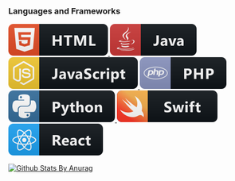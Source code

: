 

### Languages and Frameworks

<p>

<a href="#">
    <img src="svg/dev/languages/html.svg" alt="html" style="vertical-align:top margin:6px 4px">
    <img src="svg/dev/languages/java.svg" alt="java" style="vertical-align:top margin:6px 4px">
    <img src="svg/dev/languages/js.svg" alt="js" style="vertical-align:top margin:6px 4px">
    <img src="svg/dev/languages/php.svg" alt="php" style="vertical-align:top margin:6px 4px">
    <img src="svg/dev/languages/python.svg" alt="python" style="vertical-align:top margin:6px 4px">
    <img src="svg/dev/languages/swift.svg" alt="swift" style="vertical-align:top margin:6px 4px">
    <img src="svg/dev/frameworks/react.svg" alt="react" style="vertical-align:top margin:6px 4px">
  </a>  
<!-- For more icons please follow  https://github.com/MikeCodesDotNET/ColoredBadges -->

 
</p>


[![Github Stats By Anurag](https://github-readme-stats.vercel.app/api?username=carsonuh&show_icons=true&title_color=fff&icon_color=79ff97&text_color=9f9f9f&bg_color=151515)](https://github.com/anuraghazra/github-readme-stats)
